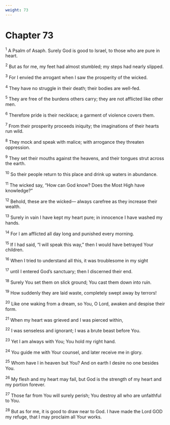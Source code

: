 ```yaml
---
weight: 73
---
```


# Chapter 73

<sup>1</sup> A Psalm of Asaph. Surely God is good to Israel, to those who are pure in heart. 

<sup>2</sup> But as for me, my feet had almost stumbled; my steps had nearly slipped. 

<sup>3</sup> For I envied the arrogant when I saw the prosperity of the wicked. 

<sup>4</sup> They have no struggle in their death; their bodies are well-fed. 

<sup>5</sup> They are free of the burdens others carry; they are not afflicted like other men. 

<sup>6</sup> Therefore pride is their necklace; a garment of violence covers them. 

<sup>7</sup> From their prosperity proceeds iniquity; the imaginations of their hearts run wild. 

<sup>8</sup> They mock and speak with malice; with arrogance they threaten oppression. 

<sup>9</sup> They set their mouths against the heavens, and their tongues strut across the earth. 

<sup>10</sup> So their people return to this place and drink up waters in abundance. 

<sup>11</sup> The wicked say, “How can God know? Does the Most High have knowledge?” 

<sup>12</sup> Behold, these are the wicked— always carefree as they increase their wealth. 

<sup>13</sup> Surely in vain I have kept my heart pure; in innocence I have washed my hands. 

<sup>14</sup> For I am afflicted all day long and punished every morning. 

<sup>15</sup> If I had said, “I will speak this way,” then I would have betrayed Your children. 

<sup>16</sup> When I tried to understand all this, it was troublesome in my sight 

<sup>17</sup> until I entered God’s sanctuary; then I discerned their end. 

<sup>18</sup> Surely You set them on slick ground; You cast them down into ruin. 

<sup>19</sup> How suddenly they are laid waste, completely swept away by terrors! 

<sup>20</sup> Like one waking from a dream, so You, O Lord, awaken and despise their form. 

<sup>21</sup> When my heart was grieved and I was pierced within, 

<sup>22</sup> I was senseless and ignorant; I was a brute beast before You. 

<sup>23</sup> Yet I am always with You; You hold my right hand. 

<sup>24</sup> You guide me with Your counsel, and later receive me in glory. 

<sup>25</sup> Whom have I in heaven but You? And on earth I desire no one besides You. 

<sup>26</sup> My flesh and my heart may fail, but God is the strength of my heart and my portion forever. 

<sup>27</sup> Those far from You will surely perish; You destroy all who are unfaithful to You. 

<sup>28</sup> But as for me, it is good to draw near to God. I have made the Lord GOD my refuge, that I may proclaim all Your works. 


